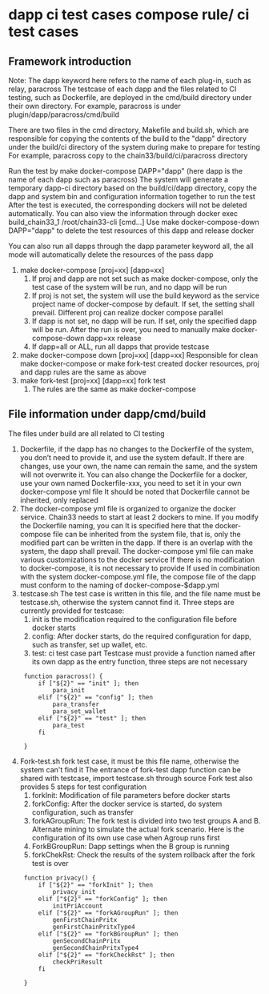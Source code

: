 # dapp ci test cases compose rule/ ci test cases

## Framework introduction
Note: The dapp keyword here refers to the name of each plug-in, such as relay, paracross
The testcase of each dapp and the files related to CI testing, such as Dockerfile, are deployed in the cmd/build directory under their own directory.
For example, paracross is under plugin/dapp/paracross/cmd/build

There are two files in the cmd directory, Makefile and build.sh, which are responsible for copying the contents of the build to the "dapp" directory under the build/ci directory of the system during make to prepare for testing
For example, paracross copy to the chain33/build/ci/paracross directory

Run the test by make docker-compose DAPP="dapp" (here dapp is the name of each dapp such as paracross)
The system will generate a temporary dapp-ci directory based on the build/ci/dapp directory, copy the dapp and system bin and configuration information together to run the test
After the test is executed, the corresponding dockers will not be deleted automatically. You can also view the information through docker exec build_chain33_1 /root/chain33-cli [cmd...]
Use make docker-compose-down DAPP="dapp" to delete the test resources of this dapp and release docker

You can also run all dapps through the dapp parameter keyword all, the all mode will automatically delete the resources of the pass dapp

 1. make docker-compose [proj=xx] [dapp=xx]
    1. If proj and dapp are not set such as make docker-compose, only the test case of the system will be run, and no dapp will be run
    1. If proj is not set, the system will use the build keyword as the service project name of docker-compose by default. If set, the setting shall prevail.
       Different proj can realize docker compose parallel
    1. If dapp is not set, no dapp will be run. If set, only the specified dapp will be run. After the run is over, you need to manually make docker-compose-down dapp=xx release
    1. If dapp=all or ALL, run all dapps that provide testcase
 1. make docker-compose down [proj=xx] [dapp=xx]
    Responsible for clean make docker-compose or make fork-test created docker resources, proj and dapp rules are the same as above
 1. make fork-test [proj=xx] [dapp=xx] fork test
    1. The rules are the same as make docker-compose


## File information under dapp/cmd/build
The files under build are all related to CI testing
 1. Dockerfile, if the dapp has no changes to the Dockerfile of the system, you don’t need to provide it, and use the system default. If there are changes, use your own, the name can remain the same, and the system will not overwrite it.
    You can also change the Dockerfile for a docker, use your own named Dockerfile-xxx, you need to set it in your own docker-compose yml file
    It should be noted that Dockerfile cannot be inherited, only replaced
 1. The docker-compose yml file is organized to organize the docker service. Chain33 needs to start at least 2 dockers to mine. If you modify the Dockerfile naming, you can
    It is specified here that the docker-compose file can be inherited from the system file, that is, only the modified part can be written in the dapp. If there is an overlap with the system, the dapp shall prevail.
    The docker-compose yml file can make various customizations to the docker service
    If there is no modification to docker-compose, it is not necessary to provide
    If used in combination with the system docker-compose.yml file, the compose file of the dapp must conform to the naming of docker-compose-$dapp.yml
 1. testcase.sh The test case is written in this file, and the file name must be testcase.sh, otherwise the system cannot find it.
    Three steps are currently provided for testcase:
    1. init is the modification required to the configuration file before docker starts
    1. config: After docker starts, do the required configuration for dapp, such as transfer, set up wallet, etc.
    1. test: ci test case part
    Testcase must provide a function named after its own dapp as the entry function, three steps are not necessary
    ```
     function paracross() {
         if ["${2}" == "init" ]; then
             para_init
         elif ["${2}" == "config" ]; then
             para_transfer
             para_set_wallet
         elif ["${2}" == "test" ]; then
             para_test
         fi
     
     }
     ```
 1. Fork-test.sh fork test case, it must be this file name, otherwise the system can't find it
    The entrance of fork-test dapp function can be shared with testcase, import testcase.sh through source
    Fork test also provides 5 steps for test configuration
    1. forkInit: Modification of file parameters before docker starts
    1. forkConfig: After the docker service is started, do system configuration, such as transfer
    1. forkAGroupRun: The fork test is divided into two test groups A and B. Alternate mining to simulate the actual fork scenario. Here is the configuration of its own use case when Agroup runs first
    1. ForkBGroupRun: Dapp settings when the B group is running
    1. forkChekRst: Check the results of the system rollback after the fork test is over
    ```
     function privacy() {
         if ["${2}" == "forkInit" ]; then
             privacy_init
         elif ["${2}" == "forkConfig" ]; then
             initPriAccount
         elif ["${2}" == "forkAGroupRun" ]; then
             genFirstChainPritx
             genFirstChainPritxType4
         elif ["${2}" == "forkBGroupRun" ]; then
             genSecondChainPritx
             genSecondChainPritxType4
         elif ["${2}" == "forkCheckRst" ]; then
             checkPriResult
         fi
    
     }
     ```